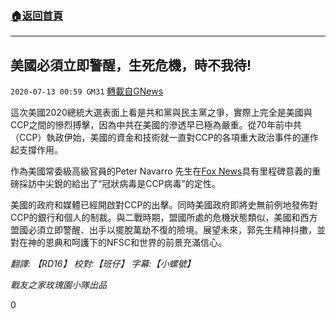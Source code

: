 ###  [:house:返回首頁](https://github.com/ourhimalayas/txt)
---

## 美國必須立即警醒，生死危機，時不我待!
`2020-07-13 00:59 GM31` [轉載自GNews](https://gnews.org/zh-hant/263525/)

這次美國2020總統大選表面上看是共和黨與民主黨之爭，實際上完全是美國與CCP之間的慘烈搏擊，因為中共在美國的滲透早已極為嚴重。從70年前中共（CCP）執政伊始，美國的資金和技術就一直對CCP的各項重大政治事件的運作起支撐作用。

作為美國常委級高級官員的Peter Navarro 先生在[Fox News](https://gnews.org/zh-hant/254508/)具有里程碑意義的重磅採訪中尖銳的給出了“冠狀病毒是CCP病毒”的定性。

美國的政府和媒體已經開啟對CCP的出擊。同時美國政府即將史無前例地發佈對CCP的銀行和個人的制裁。與二戰時期，盟國所處的危機狀態類似，美國和西方盟國必須立即警醒、出手以擺脫萬劫不復的險境。展望未來，郭先生精神抖擻，並對在神的恩典和呵護下的NFSC和世界的前景充滿信心。

*翻譯: 【RD16】 校對:【班仔】 字幕:【小螺號】*

*戰友之家玫瑰園小隊出品*

0
